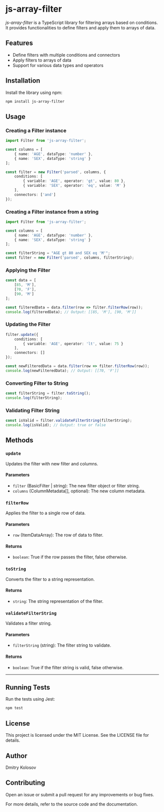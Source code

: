# js-array-filter
*js-array-filter* is a TypeScript library for filtering arrays based on conditions. It provides functionalities to define filters and apply them to arrays of data.

## Features
* Define filters with multiple conditions and connectors
* Apply filters to arrays of data
* Support for various data types and operators

## Installation
Install the library using npm:

```sh
npm install js-array-filter
```

## Usage
### Creating a Filter instance
```TypeScript
import Filter from 'js-array-filter';

const columns = [
    { name: 'AGE', dataType: 'number' },
    { name: 'SEX', dataType: 'string' }
];

const filter = new Filter('parsed', columns, {
    conditions: [
        { variable: 'AGE', operator: 'gt', value: 80 },
        { variable: 'SEX', operator: 'eq', value: 'M' }
    ],
    connectors: ['and']
});
```

### Creating a Filter instance from a string
```TypeScript
import Filter from 'js-array-filter';

const columns = [
    { name: 'AGE', dataType: 'number' },
    { name: 'SEX', dataType: 'string' }
];

const filterString = "AGE gt 80 and SEX eq 'M'";
const filter = new Filter('parsed', columns, filterString);
```

### Applying the Filter
```TypeScript
const data = [
    [85, 'M'],
    [70, 'F'],
    [90, 'M']
];

const filteredData = data.filter(row => filter.filterRow(row));
console.log(filteredData); // Output: [[85, 'M'], [90, 'M']]
```

### Updating the Filter
```TypeScript
filter.update({
    conditions: [
        { variable: 'AGE', operator: 'lt', value: 75 }
    ],
    connectors: []
});

const newFilteredData = data.filter(row => filter.filterRow(row));
console.log(newFilteredData); // Output: [[70, 'F']]
```

### Converting Filter to String
```TypeScript
const filterString = filter.toString();
console.log(filterString);
```

### Validating Filter String
```TypeScript
const isValid = filter.validateFilterString(filterString);
console.log(isValid); // Output: true or false
```

## Methods

### `update`
Updates the filter with new filter and columns.

#### Parameters
- `filter` (BasicFilter | string): The new filter object or filter string.
- `columns` (ColumnMetadata[], optional): The new column metadata.

### `filterRow`
Applies the filter to a single row of data.

#### Parameters
- `row` (ItemDataArray): The row of data to filter.

#### Returns
- `boolean`: True if the row passes the filter, false otherwise.

### `toString`
Converts the filter to a string representation.

#### Returns
- `string`: The string representation of the filter.

### `validateFilterString`
Validates a filter string.

#### Parameters
- `filterString` (string): The filter string to validate.

#### Returns
- `boolean`: True if the filter string is valid, false otherwise.

----

## Running Tests
Run the tests using Jest:
```sh
npm test
```

## License
This project is licensed under the MIT License. See the LICENSE file for details.

## Author
Dmitry Kolosov

## Contributing
Open an issue or submit a pull request for any improvements or bug fixes.

For more details, refer to the source code and the documentation.